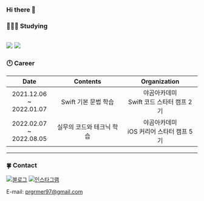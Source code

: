 ### Hi there 👋
### 👨🏻‍💻 Studying
<img src="https://img.shields.io/badge/Swift-F05138?style=flat-square&logo=Swift&logoColor=white"/> <img src="https://img.shields.io/badge/iOS-191A1B?style=flat-square&logo=Apple&logoColor=white"/>
---
### 🕛 Career 
| Date | Contents | Organization |
|:-----:|:----:|:-----:|
| 2021.12.06 ~<br>2022.01.07 | Swift 기본 문법 학습 | 야곰아카데미<br>Swift 코드 스타터 캠프 2기 |
| 2022.02.07 ~<br>2022.08.05 | 실무의 코드와 테크닉 학습 | 야곰아카데미<br>iOS 커리어 스타터 캠프 5기|
---
### 🍀 Contact
[![블로그](https://img.shields.io/badge/Velog-20C997?style=flat-square&logo=Velog&logoColor=white)](https://velog.io/@strangeman) [![인스타그램](https://img.shields.io/badge/Instagram-E4405F?style=flat-square&logo=Instagram&logoColor=white)](https://www.instagram.com/m_s.baek/)

E-mail: prgrmer97@gmail.com
<!--
**Minseong-yagom/Minseong-yagom** is a ✨ _special_ ✨ repository because its `README.md` (this file) appears on your GitHub profile.

Here are some ideas to get you started:
- 🔭 I’m currently working on ...
- 🌱 I’m currently learning ...
- 👯 I’m looking to collaborate on ...
- 🤔 I’m looking for help with ...
- 💬 Ask me about ...
- 📫 How to reach me: ...
- 😄 Pronouns: ...
- ⚡ Fun fact: ...
-->

